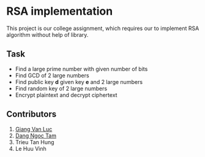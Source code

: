 # RSA implementation
This project is our college assignment, which requires our to implement RSA algorithm without help of library.
## Task
+ Find a large prime number with given number of bits
+ Find GCD of 2 large numbers
+ Find public key **d** given key **e** and 2 large numbers
+ Find random key of 2 large numbers
+ Encrypt plaintext and decrypt ciphertext
## Contributors
1. [Giang Van Luc](https://github.com/navcul3108)
2. [Dang Ngoc Tam](https://github.com/dangngoctam00)
3. Trieu Tan Hung
4. Le Huu Vinh
